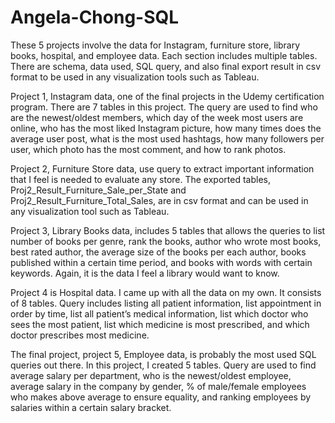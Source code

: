 # Angela-Chong-SQL
These 5 projects involve the data for Instagram, furniture store, library books, hospital, and employee data. Each section includes multiple tables. There are schema, data used, SQL query, and also final export result in csv format to be used in any visualization tools such as Tableau. 

Project 1, Instagram data, one of the final projects in the Udemy certification program. There are 7 tables in this project. The query are used to find who are the newest/oldest members, which day of the week most users are online, who has the most liked Instagram picture, how many times does the average user post, what is the most used hashtags, how many followers per user, which photo has the most comment, and how to rank photos. 

Project 2, Furniture Store data, use query to extract important information that I feel is needed to evaluate any store. The exported tables, Proj2_Result_Furniture_Sale_per_State and Proj2_Result_Furniture_Total_Sales, are in csv format and can be used in any visualization tool such as Tableau. 

Project 3, Library Books data, includes 5 tables that allows the queries to list number of books per genre, rank the books, author who wrote most books, best rated author, the average size of the books per each author, books published within a certain time period, and books with words with certain keywords. Again, it is the data I feel a library would want to know. 

Project 4 is Hospital data. I came up with all the data on my own. It consists of 8 tables. Query includes listing all patient information, list appointment in order by time, list all patient’s medical information, list which doctor who sees the most patient, list which medicine is most prescribed, and which doctor prescribes most medicine. 

The final project, project 5, Employee data, is probably the most used SQL queries out there. In this project, I created 5 tables. Query are used to find average salary per department, who is the newest/oldest employee, average salary in the company by gender, % of male/female employees who makes above average to ensure equality, and ranking employees by salaries within a certain salary bracket. 

